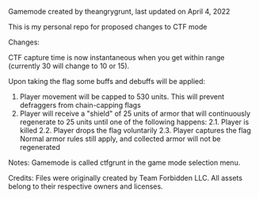 Gamemode created by theangrygrunt, last updated on April 4, 2022

This is my personal repo for proposed changes to CTF mode

Changes:

CTF capture time is now instantaneous when you get within range (currently 30 will change to 10 or 15).

Upon taking the flag some buffs and debuffs will be applied:
1. Player movement will be capped to 530 units. This will prevent defraggers from chain-capping flags
2. Player will receive a "shield" of 25 units of armor that will continuously regenerate to 25 units until one of the following happens:
  2.1. Player is killed
  2.2. Player drops the flag voluntarily
  2.3. Player captures the flag
  Normal armor rules still apply, and collected armor will not be regenerated

Notes:
Gamemode is called ctfgrunt in the game mode selection menu.

Credits:
Files were originally created by Team Forbidden LLC. All assets belong to their respective owners and licenses.
